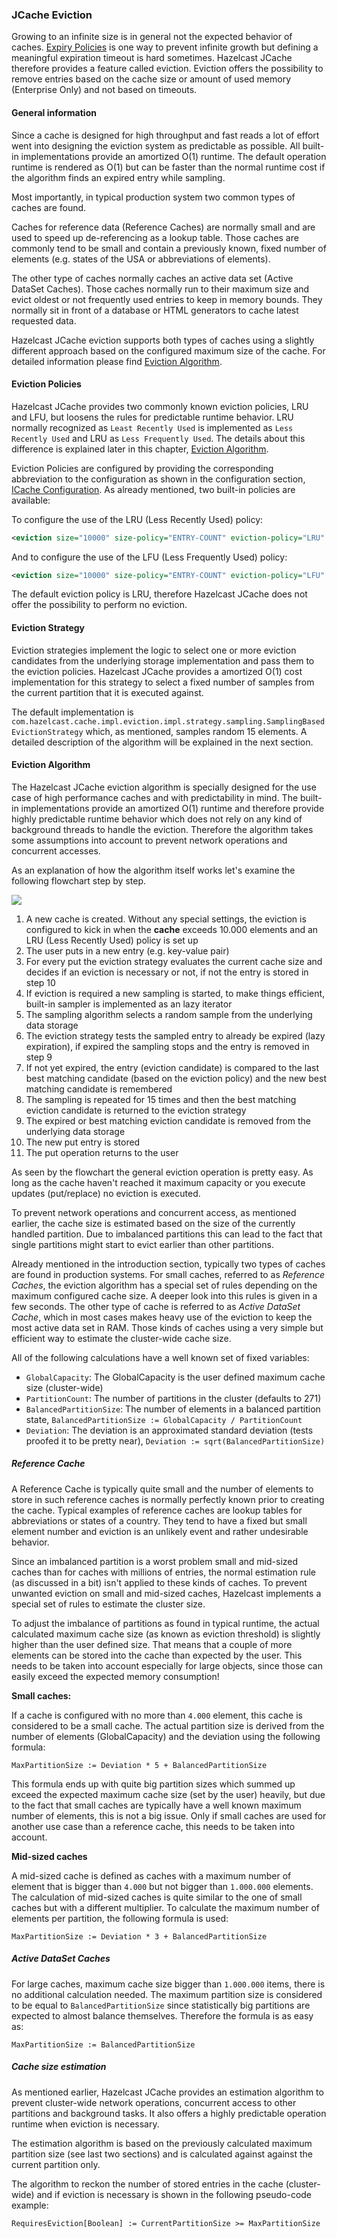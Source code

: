
### JCache Eviction

Growing to an infinite size is in general not the expected behavior of caches. [Expiry Policies](#expirepolicy) is one way to
prevent infinite growth but defining a meaningful expiration timeout is hard sometimes. Hazelcast JCache therefore provides a
feature called eviction. Eviction offers the possibility to remove entries based on the cache size or amount of used memory
(Enterprise Only) and not based on timeouts.

#### General information

Since a cache is designed for high throughput and fast reads a lot of effort went into designing the eviction system as
predictable as possible. All built-in implementations provide an amortized O(1) runtime. The default operation runtime is
rendered as O(1) but can be faster than the normal runtime cost if the algorithm finds an expired entry while sampling.

Most importantly, in typical production system two common types of caches are found.

Caches for reference data (Reference Caches) are normally small and are used to speed up de-referencing as a lookup table. Those
caches are commonly tend to be small and contain a previously known, fixed number of elements (e.g. states of the USA or
abbreviations of elements).

The other type of caches normally caches an active data set (Active DataSet Caches). Those caches normally run to their maximum
size and evict oldest or not frequently used entries to keep in memory bounds. They normally sit in front of a database or HTML
generators to cache latest requested data.

Hazelcast JCache eviction supports both types of caches using a slightly different approach based on the configured maximum size
of the cache. For detailed information please find [Eviction Algorithm](#eviction-algorithm).

#### Eviction Policies

Hazelcast JCache provides two commonly known eviction policies, LRU and LFU, but loosens the rules for predictable runtime
behavior. LRU normally recognized as `Least Recently Used` is implemented as `Less Recently Used` and LRU as
`Less Frequently Used`. The details about this difference is explained later in this chapter,
[Eviction Algorithm](#eviction-algorithm).

Eviction Policies are configured by providing the corresponding abbreviation to the configuration as shown in the configuration
section, [ICache Configuration](#icache-configuration). As already mentioned, two built-in policies are available:

To configure the use of the LRU (Less Recently Used) policy:

```xml
<eviction size="10000" size-policy="ENTRY-COUNT" eviction-policy="LRU" />
```

And to configure the use of the LFU (Less Frequently Used) policy:

```xml
<eviction size="10000" size-policy="ENTRY-COUNT" eviction-policy="LFU" />
```

The default eviction policy is LRU, therefore Hazelcast JCache does not offer the possibility to perform no eviction.

#### Eviction Strategy

Eviction strategies implement the logic to select one or more eviction candidates from the underlying storage implementation and
pass them to the eviction policies. Hazelcast JCache provides a amortized O(1) cost implementation for this strategy to select a
fixed number of samples from the current partition that it is executed against.

The default implementation is `com.hazelcast.cache.impl.eviction.impl.strategy.sampling.SamplingBasedEvictionStrategy` which, as
mentioned, samples random 15 elements. A detailed description of the algorithm will be explained in the next section.

#### Eviction Algorithm

The Hazelcast JCache eviction algorithm is specially designed for the use case of high performance caches and with predictability
in mind. The built-in implementations provide an amortized O(1) runtime and therefore provide highly predictable runtime behavior
which does not rely on any kind of background threads to handle the eviction. Therefore the algorithm takes some assumptions into
account to prevent network operations and concurrent accesses.

As an explanation of how the algorithm itself works let's examine the following flowchart step by step.

![](images/eviction/eviction-flowchart.png)

1. A new cache is created. Without any special settings, the eviction is configured to kick in when the **cache** exceeds 10.000
elements and an LRU (Less Recently Used) policy is set up
2. The user puts in a new entry (e.g. key-value pair)
3. For every put the eviction strategy evaluates the current cache size and decides if an eviction is necessary or not, if not the entry is stored in step 10
4. If eviction is required a new sampling is started, to make things efficient, built-in sampler is implemented as an lazy iterator
5. The sampling algorithm selects a random sample from the underlying data storage
6. The eviction strategy tests the sampled entry to already be expired (lazy expiration), if expired the sampling stops and the entry is removed in step 9
7. If not yet expired, the entry (eviction candidate) is compared to the last best matching candidate (based on the eviction policy) and the new best matching candidate is remembered
8. The sampling is repeated for 15 times and then the best matching eviction candidate is returned to the eviction strategy
9. The expired or best matching eviction candidate is removed from the underlying data storage
10. The new put entry is stored
11. The put operation returns to the user

As seen by the flowchart the general eviction operation is pretty easy. As long as the cache haven't reached it maximum capacity
or you execute updates (put/replace) no eviction is executed.

To prevent network operations and concurrent access, as mentioned earlier, the cache size is estimated based on the size of the
currently handled partition. Due to imbalanced partitions this can lead to the fact that single partitions might start to evict
earlier than other partitions.

Already mentioned in the introduction section, typically two types of caches are found in production systems. For small caches,
referred to as *Reference Caches*, the eviction algorithm has a special set of rules depending on the maximum configured cache
size. A deeper look into this rules is given in a few seconds. The other type of cache is referred to as *Active DataSet Cache*,
which in most cases makes heavy use of the eviction to keep the most active data set in RAM. Those kinds of caches using a very
simple but efficient way to estimate the cluster-wide cache size.

All of the following calculations have a well known set of fixed variables:
- `GlobalCapacity`: The GlobalCapacity is the user defined maximum cache size (cluster-wide)
- `PartitionCount`: The number of partitions in the cluster (defaults to 271)
- `BalancedPartitionSize`: The number of elements in a balanced partition state, `BalancedPartitionSize := GlobalCapacity / PartitionCount`
- `Deviation`: The deviation is an approximated standard deviation (tests proofed it to be pretty near), `Deviation := sqrt(BalancedPartitionSize)`

##### Reference Cache

A Reference Cache is typically quite small and the number of elements to store in such reference caches is normally perfectly
known prior to creating the cache. Typical examples of reference caches are lookup tables for abbreviations or states of a
country. They tend to have a fixed but small element number and eviction is an unlikely event and rather undesirable behavior.

Since an imbalanced partition is a worst problem small and mid-sized caches than for caches with millions of entries, the normal
estimation rule (as discussed in a bit) isn't applied to these kinds of caches. To prevent unwanted eviction on small and
mid-sized caches, Hazelcast implements a special set of rules to estimate the cluster size.

To adjust the imbalance of partitions as found in typical runtime, the actual calculated maximum cache size (as known as eviction
threshold) is slightly higher than the user defined size. That means that a couple of more elements can be stored into the cache
than expected by the user. This needs to be taken into account especially for large objects, since those can easily exceed the
expected memory consumption!

**Small caches:**

If a cache is configured with no more than `4.000` element, this cache is considered to be a small cache. The actual partition
size is derived from the number of elements (GlobalCapacity) and the deviation using the following formula:

```plain
MaxPartitionSize := Deviation * 5 + BalancedPartitionSize
```

This formula ends up with quite big partition sizes which summed up exceed the expected maximum cache size (set by the user)
heavily, but due to the fact that small caches are typically have a well known maximum number of elements, this is not a big
issue. Only if small caches are used for another use case than a reference cache, this needs to be taken into account.

**Mid-sized caches**

A mid-sized cache is defined as caches with a maximum number of element that is bigger than `4.000` but not bigger than
`1.000.000` elements. The calculation of mid-sized caches is quite similar to the one of small caches but with a different
multiplier. To calculate the maximum number of elements per partition, the following formula is used:

```plain
MaxPartitionSize := Deviation * 3 + BalancedPartitionSize
```

##### Active DataSet Caches

For large caches, maximum cache size bigger than `1.000.000` items, there is no additional calculation needed. The maximum
partition size is considered to be equal to `BalancedPartitionSize` since statistically big partitions are expected to almost
balance themselves. Therefore the formula is as easy as:

```plain
MaxPartitionSize := BalancedPartitionSize
```

##### Cache size estimation

As mentioned earlier, Hazelcast JCache provides an estimation algorithm to prevent cluster-wide network operations, concurrent
access to other partitions and background tasks. It also offers a highly predictable operation runtime when eviction is necessary.

The estimation algorithm is based on the previously calculated maximum partition size (see last two sections) and is calculated
against against the current partition only.

The algorithm to reckon the number of stored entries in the cache (cluster-wide) and if eviction is necessary is shown in the
following pseudo-code example:

```plain
RequiresEviction[Boolean] := CurrentPartitionSize >= MaxPartitionSize
```
